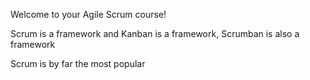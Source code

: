 Welcome to your Agile Scrum course!

Scrum is a framework and Kanban is a framework, Scrumban is also a framework

Scrum is by far the most popular